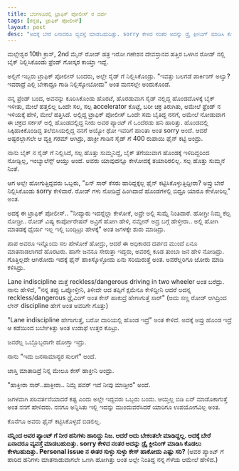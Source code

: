 ```yaml
---
title: ಬೆಂಗಳೂರಲ್ಲಿ ಟ್ರಾಫಿಕ್ ಪೋಲೀಸ್ ರ ದರ್ಪ
tags: [ಕನ್ನಡ, ಟ್ರಾಫಿಕ್ ಪೋಲೀಸ್]
layout: post
desc: "ಅದಕ್ಕೆ ಬೇರೆ ಏನಾದರೂ ವ್ಯವಸ್ತೆ ಮಾಡಬಹುದಿತ್ತು. sorry ಕೇಳಿದ ನಂತರ ಅದನ್ನು ಡ್ರೈ ಕ್ಲೀನಿಂಗ್ ಮಾಡಿಸಿ ಕೊಡಲು ಕೇಳಬಹುದಿತ್ತು"
---
```

ಮಲ್ಲೇಶ್ವರ 10th ಕ್ರಾಸ್, 2nd ಮೈನ್ ರೋಡ್ ಹತ್ರ ಇರೋ ಗಣೇಶನ ದೇವಸ್ತಾನದ ಹತ್ತಿರ ಒಳಗಿನ ರೋಡ್ ನಲ್ಲಿ ಬೈಕ್ ನಿಲ್ಲಿಸಿಕೊಂಡು ಫ್ರೆಂಡ್ ಗೋಸ್ಕರ ಕಾಯ್ತಾ ಇದ್ದೆ.

ಅಲ್ಲಿಗೆ ಇಬ್ಬರು ಟ್ರಾಫಿಕ್ ಪೋಲೀಸ್ ಬಂದರು, ಅಲ್ಲೇ ಸೈಡ್ ಗೆ ನಿಲ್ಲಿಸಿಕೊಂಡ್ರು. "ಇವತ್ತು ಬಲಗಡೆ ಪಾರ್ಕಿಂಗ್ ಅಲ್ವಾ? ಇವರಾದ್ರೆ ಎಲ್ಲಿ ಬೇಕಾದ್ರೂ ಗಾಡಿ ನಿಲ್ಲಿಸ್ಕೋಬೋದು" ಅಂತ ಮನಸಲ್ಲೇ ಅಂದುಕೊಂಡೆ.

ನನ್ನ ಫ್ರೆಂಡ್ ಬಂದ, ಅವನನ್ನು ಕೂರಿಸಿಕೊಂಡು ಹೊರಟೆ, ಹೊರಡುವಾಗ ಸೈಡ್ ನಲ್ಲಿದ್ದ ಹೊಂಡದೊಳಕ್ಕೆ ಬೈಕ್ ಇಳೀತು, ಮೇಲೆ ಹತ್ತಲಿಲ್ಲ ಒಂದೇ ಸಲ, ಸಲ್ಪ accelerator ಕೊಟ್ಟೆ, ಬರೀ ಚಕ್ರ ತಿರುಗಿತು, ಅಮೇಲೆ ಫ್ರೆಂಡ್ ನ ಇಳಿಯಕ್ಕೆ ಹೇಳಿ, ಮೇಲೆ ಹತ್ತಿಸಿದೆ. ಅಲ್ಲಿದ್ದ ಟ್ರಾಫಿಕ್ ಪೋಲೀಸ್ ಒಂದೇ ಸಮ ಬೈತಿದ್ದ ನನಗೆ, ಅಮೇಲೆ ನೋಡುವಾಗ ಈ ಚಕ್ರದ ಸರ್ಕಸ್ ಅಲ್ಲಿ ಹೊಂಡದಲ್ಲಿದ್ದ ನೀರು ಅವರ ಪ್ಯಾಂಟ್ ಗೆ ಒಂದೆರಡು ಹನಿ ಹಾರಿತ್ತು. ಹೊಂಡದಲ್ಲಿ ಸಿಕ್ಕಿಹಾಕಿಕೊಂಡಿದ್ದ ತಲೆಬಿಸಿಯಲ್ಲಿದ್ದ ನನಗೆ ಅಯ್ಯೋ ಥೋ ಇವರಿಗೆ ಹಾರಿತಾ ಅಂತ sorry ಅಂದೆ. ಆದರೆ ಅಷ್ಟರಲ್ಲಾಗಲೇ ಆ ವ್ಯಕ್ತಿ ಗರಮ್ ಆಗಿದ್ರು, ಹಾಕ್ರೀ ಗಾಡಿನ ಸೈಡ್ ಗೆ 400 ರುಪಾಯಿ ಫೈನ್ ಕಟ್ಟಿ ಅಂದ್ರು.

ನಾನು ಬೈಕ್ ನ ಸೈಡ್ ಗೆ ನಿಲ್ಲಿಸಿದೆ, ಸಲ್ಪ ಹೊತ್ತು ಸುಮ್ಮನಿದ್ದೆ, ಬೈಕ್ ತೆಗೆಯುವಾಗ ಹೊಂಡಕ್ಕೆ ಇಳಿದಿದ್ದರಿಂದ ನೋಡ್ಲಿಲ್ಲ, ಇಂಬ್ಯಾಲೆನ್ಸ್ ಆಯ್ತು ಅಂದೆ. ಅವರು ಯಾವುದನ್ನೂ ಕೇಳೋದಕ್ಕೆ ತಯಾರಿರಲಿಲ್ಲ. ಸಲ್ಪ ಹೊತ್ತು ಸುಮ್ಮನೆ ನಿಂತೆ.

ಆಗ ಅಲ್ಲೇ ಹೋಗುತ್ತಿದ್ದವರು ಒಬ್ಬರು, "ಏನ್ ಸಾರ್ ಕೆಸರು ಹಾರಿದ್ದಕ್ಕೆಲ್ಲ ಫೈನ್ ಕಟ್ಟಿಸಿಕೊಳ್ಳುತ್ತಿದ್ದೀರಾ? ಅವ್ರು ಬೇರೆ ನಿಲ್ಲಿಸಿಕೊಂಡು sorry ಕೇಳಿದಾರೆ. ರೋಡ್ ಗಳು ನೋಡಿದ್ರೆ ಹಿಂಗಿದಾವೆ ಹೊಂಡಗಳಲ್ಲಿ ಬಿದ್ರೂ ಯಾರೂ ಕೇಳೋರಿಲ್ಲ" ಅಂತ.

ಅದಕ್ಕೆ ಈ ಟ್ರಾಫಿಕ್ ಪೋಲೀಸ್.. "ನೀವ್ಯಾರು ಇದನ್ನೆಲ್ಲಾ ಕೇಳೋಕೆ, ಅವ್ರೇ ಅಲ್ಲಿ ಸುಮ್ನೆ ನಿಂತಿದಾರೆ. ಹೋಗ್ರೀ ನಿಮ್ಮ ಕೆಲ್ಸ ನೋಡ್ರೀ.. ರೋಡ್ ವಿಷ್ಯ ಕಾರ್ಪೋರೇಷನ್ ಅವ್ರಿಗೆ ಹೋಗಿ ಹೇಳಿ, ನಮ್ಗೇನ್ ಅದ್ರ ಬಗ್ಗೆ ಹೇಳ್ತೀರಾ.. ಅಲ್ಲಿ ಹೋಗಿ ಮಾತಡಕ್ಕೆ ಧೈರ್ಯ ಇಲ್ಲ ಇಲ್ಲಿ ಬಂದ್ಬಿಟ್ರು ಹೇಳಕ್ಕೆ" ಅಂತ ಜಗಳಕ್ಕೇ ಶುರು ಮಾಡಿದ್ರು.

ಪಾಪ ಅವರೂ ಇನ್ನೊಂದು ಸಲ ಹೇಳೋಕೆ ಹೋದ್ರು, ಆದರೆ ಈ ಅಧಿಕಾರದ ದರ್ಪದ ಮುಂದೆ ಏನೂ ಮಾತನಾಡಲಾಗದೆ ಹೊರಟರು. ಹಾಗೇ ಜನನೂ ಸೇರುತ್ತಾ ಇದ್ದರು, ಅವರಲ್ಲಿ ಕೂಡ ತುಂಬಾ ಜನ ಹೇಳಿ ನೋಡಿದ್ರು. ಗೊತ್ತಿಲ್ಲದೇ ಆಗಿರೋದು ಇದಕ್ಕೆ ಫೈನ್ ಹಾಕಿಸ್ಕೊಳ್ಳೋದು ಏನು ಸರಿಯಿರುತ್ತೆ ಅಂತ. ಅವರೆಲ್ಲರಿಗೂ ಜೋರು ಮಾಡಿ ಕಳಿಸಿದ್ರು.

Lane indiscipline ಮತ್ತೆ reckless/dangerous driving in two wheeler ಅಂತ ಬರೆದ್ರು. ನಾನು ಹೇಳಿದೆ, "ನನ್ನ ತಪ್ಪು ಒಪ್ಕೋಳ್ತೀನಿ, ತಿಳೀದೇ ಆದ ತಪ್ಪಿಗೆ ಕ್ಷಮೆನೂ ಕೇಳಿದ್ದೀನಿ ಆದರೆ ಅದನ್ನ reckless/dangerous ಡ್ರೈವಿಂಗ್ ಅಂತ ಕೇಸ್ ಹಾಕುದ್ರೆ ಹೇಗಾಗುತ್ತೆ ಸಾರ್" (ಅದು ಸಣ್ಣ ರೋಡ್ ಆಗಿದ್ರಿಂದ ಲೇನ್ discipline ಹೇಗೆ ಅಂತ ಅವರಿಗೇ ಗೊತ್ತು)

"Lane indiscipline ಹೇಗಾಗುತ್ತೆ, ಬರೋ ದಾರಿಯಲ್ಲಿ ಹೊಂಡ ಇದ್ರೆ" ಅಂತ ಕೇಳಿದೆ. ಅದಕ್ಕೆ ಅವ್ರು ಹೊಂಡ ಇದ್ರೆ ಆ ಕಡೆಯಿಂದ ಬರ್ಬೇಕಿತ್ತು ಅಂತ ಉಡಾಫೆ ಉತ್ತರ ಕೊಟ್ರು.

ಜನರೆಲ್ಲ ಒಬ್ಬೊಬ್ಬರಾಗೇ ಹೋಗ್ತಾ ಇದ್ರು. 

ನಾನು "ಇದು ಜನಸಾಮಾನ್ಯರ ಸುಲಗೆ" ಅಂದೆ.

ಜಾಸ್ತಿ ಮಾತಾಡಿದ್ರೆ ನಿನ್ನ ಮೇಲೂ ಕೇಸ್ ಹಾಕ್ತೀನಿ ಅಂದ್ರು.

"ಹಾಕ್ತೀರಾ ಸಾರ್..ಹಾಕ್ತೀರಾ.. ನಿಮ್ಗೆ ಪವರ್ ಇದೆ ನೀವು ಮಾಡ್ತೀರ" ಅಂದೆ.

ಜಗಳವಾಗಿ ಪರಿವರ್ತನೆಯಾದರೆ ಕಷ್ಟ ಎಂದು ಅಲ್ಲೇ ಇದ್ದವರು ಒಬ್ಬರು ಬಂದು. ಆಯ್ತಲ್ಲ ಬಿಡಿ ಏನ್ ಮಾಡೊಕಾಗುತ್ತೆ ಅಂತ ನನಗೆ ಹೇಳಿದರು. ನನಗೂ ಅನ್ನಿಸಿತು ಇಲ್ಲಿ ಇದನ್ನು ಮುಂದುವರೆಸಿದರೆ ಯಾರಿಗೂ ಉಪಯೋಗವಿಲ್ಲ ಅಂತ.

ಕೊನೆಗೂ ಅವರು ಫೈನ್ ಕಟ್ಟಿಸಿಕೊಳ್ಳದೆ ಬಿಡಲಿಲ್ಲ.

**ನನ್ನಿಂದ ಅವರ ಪ್ಯಾಂಟ್ ಗೆ ನೀರ ಹನಿಗಳು ಹಾರಿದ್ದು ನಿಜ. ಆದರೆ ಅದು ಬೇಕಂತಲೇ ಮಾಡಿದ್ದಲ್ಲ. ಅದಕ್ಕೆ ಬೇರೆ ಏನಾದರೂ ವ್ಯವಸ್ತೆ ಮಾಡಬಹುದಿತ್ತು. sorry ಕೇಳಿದ ನಂತರ ಅದನ್ನು ಡ್ರೈ ಕ್ಲೀನಿಂಗ್ ಮಾಡಿಸಿ ಕೊಡಲು ಕೇಳಬಹುದಿತ್ತು. Personal issue ನ ಈತರ ಸುಳ್ಳು ಸುಳ್ಳು ಕೇಸ್ ಹಾಕೋದು ಎಷ್ಟು ಸರಿ?** (ಅವರ ಪ್ಯಾಂಟ್ ಗೆ ಹಾರಿದ ಹನಿಗಳು ಮಾತನಾಡುವಾಗಲೇ ಒಣಗಿ ಹೋಗಿತ್ತು ಅಂತ ಅಲ್ಲೇ ನಿಂತಿದ್ದ ನನ್ನ ಗೆಳೆಯ ಆಮೇಲೆ ಹೇಳಿದ.)
